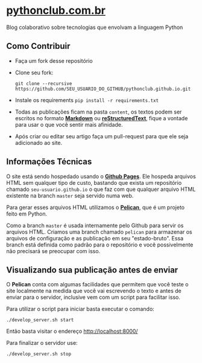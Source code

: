 [pythonclub.com.br][0]
======================

Blog colaborativo sobre tecnologias que envolvam a linguagem Python


Como Contribuir
---------------

* Faça um fork desse repositório
* Clone seu fork:

    ``git clone --recursive https://github.com/SEU_USUARIO_DO_GITHUB/pythonclub.github.io.git``

* Instale os requirements ``pip install -r requirements.txt``
* Todas as publicações ficam na pasta ``content``, os textos podem ser escritos
  no formato **[Markdown][4]** ou **[reStructuredText][5]**, fique a vontade
  para usar o que você sentir mais afinidade.
* Após criar ou editar seu artigo faça um pull-request para que ele seja
  adicionado ao site.


Informações Técnicas
--------------------

O site está sendo hospedado usando o **[Github Pages][1]**. Ele hospeda arquivos
HTML sem qualquer tipo de custo, bastando que exista um repositório
chamado ``seu-usuario.github.io`` o que faz com que qualquer arquivo HTML
existente na branch ``master`` seja servido numa web.

Para gerar esses arquivos
HTML utilizamos o **[Pelican][2]**, que é um projeto feito em Python.

Como a branch ``master`` é usada internamente pelo Github para servir os
arquivos HTML. Criamos uma branch chamado ``pelican`` para armazenar os arquivos
de configuração e as publicação em seu "estado-bruto". Essa branch está definida
como padrão para o repositório e você possivelmente não precisará se preocupar
com isso.


Visualizando sua publicação antes de enviar
-------------------------------------------

O **Pelican** conta com algumas facilidades que permitem que você teste o site
localmente na medida que você vai escrevendo o texto e antes de enviar para o
servidor, inclusive vem com um script para facilitar isso.

Para utilizar o script para iniciar basta
executar o comando:

``./develop_server.sh start``

Então basta visitar o endereço [http://localhost:8000/][3]

Para finalizar o servidor use:

``./develop_server.sh stop``


[0]: http://pythonclub.com.br/
[1]: https://pages.github.com/
[2]: http://docs.getpelican.com/en/3.3.0/
[3]: http://localhost:8000/
[4]: https://github.com/adam-p/markdown-here/wiki/Markdown-Cheatsheet
[5]: http://docutils.sourceforge.net/docs/user/rst/quickref.html
